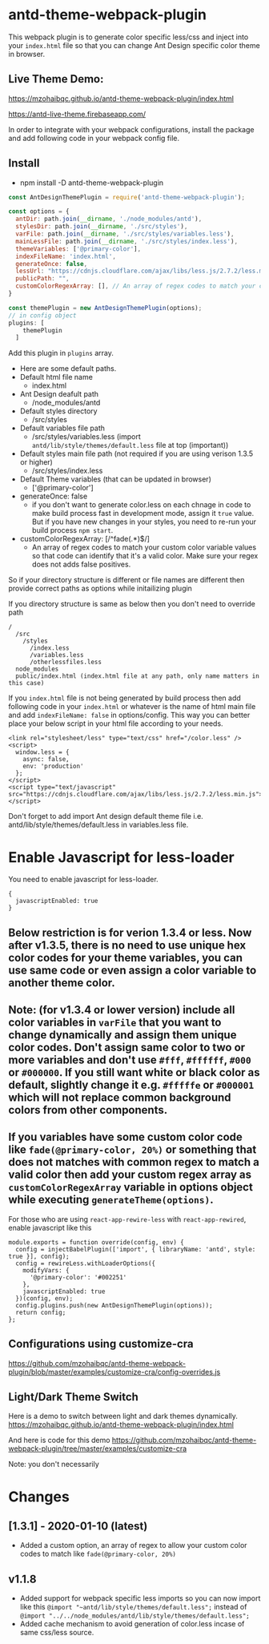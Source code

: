 # antd-theme-webpack-plugin

This webpack plugin is to  generate color specific less/css and inject into your `index.html` file so 
that you can change Ant Design specific color theme in browser.

## Live Theme Demo: 

https://mzohaibqc.github.io/antd-theme-webpack-plugin/index.html

https://antd-live-theme.firebaseapp.com/

In order to integrate with your webpack configurations, install the package and add following code in your webpack config file.

## Install
  - npm install -D antd-theme-webpack-plugin

```js
const AntDesignThemePlugin = require('antd-theme-webpack-plugin');

const options = {
  antDir: path.join(__dirname, './node_modules/antd'),
  stylesDir: path.join(__dirname, './src/styles'),
  varFile: path.join(__dirname, './src/styles/variables.less'),
  mainLessFile: path.join(__dirname, './src/styles/index.less'),
  themeVariables: ['@primary-color'],
  indexFileName: 'index.html',
  generateOnce: false,
  lessUrl: "https://cdnjs.cloudflare.com/ajax/libs/less.js/2.7.2/less.min.js",
  publicPath: "",
  customColorRegexArray: [], // An array of regex codes to match your custom color variable values so that code can identify that it's a valid color. Make sure your regex does not adds false positives.
}

const themePlugin = new AntDesignThemePlugin(options);
// in config object
plugins: [
    themePlugin
  ]
```
Add this plugin in `plugins` array.

- Here are some default paths.
- Default html file name
  - index.html
- Ant Design deafult path
  - /node_modules/antd
- Default styles directory
  - /src/styles
- Default variables file path
  - /src/styles/variables.less (import `antd/lib/style/themes/default.less` file at top (important))
- Default styles main file path (not required if you are using verison 1.3.5 or higher)
  - /src/styles/index.less
- Default Theme variables (that can be updated in browser)
  - ['@primary-color']
- generateOnce: false
  - if you don't want to generate color.less on each chnage in code to make build process fast in development mode, assign it `true` value. But if you have new changes in your styles, you need to re-run your build process `npm start`.
- customColorRegexArray: [/^fade\(.*\)$/]
  - An array of regex codes to match your custom color variable values so that code can identify that it's a valid color. Make sure your regex does not adds false positives.

So if your directory structure is different or file names are different then provide correct paths as options 
while initailizing plugin

If you directory structure is same as below then you don't need to override path
```
/
  /src
    /styles
      /index.less
      /variables.less
      /otherlessfiles.less
  node_modules
  public/index.html (index.html file at any path, only name matters in this case)
```

If you `index.html` file is not being generated by build process then add following code in your `index.html` or whatever is the name of html main file and add `indexFileName: false` in options/config. This way you can better place your below script in your html file according to your needs.

```
<link rel="stylesheet/less" type="text/css" href="/color.less" />
<script>
  window.less = {
    async: false,
    env: 'production'
  };
</script>
<script type="text/javascript" src="https://cdnjs.cloudflare.com/ajax/libs/less.js/2.7.2/less.min.js"></script>
```
Don't forget to add import Ant design default theme file i.e. antd/lib/style/themes/default.less in variables.less file.

# Enable Javascript for less-loader

You need to enable javascript for less-loader.

```
{
  javascriptEnabled: true
}

```

## Below restriction is for verion 1.3.4 or less. Now after v1.3.5, there is no need to use unique hex color codes for your theme variables, you can use same code or even assign a color variable to another theme color.
## Note: (for v1.3.4 or lower version) include all color variables in `varFile` that you want to change dynamically and assign them unique color codes. Don't assign same color to two or more variables and don't use `#fff`, `#ffffff`, `#000` or `#000000`. If you still want white or black color as default, slightly change it e.g. `#fffffe` or `#000001` which will not replace common background colors from other components. 

## If you variables have some custom color code like `fade(@primary-color, 20%)` or something that does not matches with common regex to match a valid color then add your custom regex array as `customColorRegexArray` variable in options object while executing `generateTheme(options)`.

For those who are using `react-app-rewire-less` with `react-app-rewired`, enable javascript like this

```
module.exports = function override(config, env) {
  config = injectBabelPlugin(['import', { libraryName: 'antd', style: true }], config);
  config = rewireLess.withLoaderOptions({
    modifyVars: {
      '@primary-color': '#002251'
    },
    javascriptEnabled: true
  })(config, env);
  config.plugins.push(new AntDesignThemePlugin(options));
  return config;
};
```

## Configurations using customize-cra
https://github.com/mzohaibqc/antd-theme-webpack-plugin/blob/master/examples/customize-cra/config-overrides.js

## Light/Dark Theme Switch
Here is a demo to switch between light and dark themes dynamically.
https://mzohaibqc.github.io/antd-theme-webpack-plugin/index.html

And here is code for this demo
https://github.com/mzohaibqc/antd-theme-webpack-plugin/tree/master/examples/customize-cra

Note: you don't necessarily

# Changes

## [1.3.1] - 2020-01-10 (latest)
- Added a custom option, an array of regex to allow your custom color codes to match like `fade(@primary-color, 20%)`

## v1.1.8
- Added support for webpack specific less imports so you can now import like this `@import "~antd/lib/style/themes/default.less";` instead of `@import "../../node_modules/antd/lib/style/themes/default.less";`
- Added cache mechanism to avoid generation of color.less incase of same css/less source.
